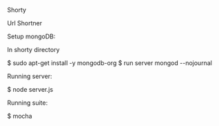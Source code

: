 Shorty

Url Shortner

Setup mongoDB:

In shorty directory

$ sudo apt-get install -y mongodb-org
$ run server mongod --nojournal

Running server:

$ node server.js

Running suite:

$ mocha


